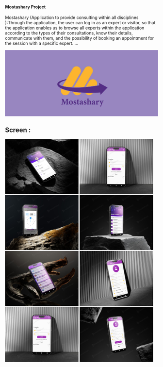 #### Mostashary Project
Mostashary (Application to provide consulting within all disciplines ):Through the application, the 
user can log in as an expert or visitor, so that the application enables us to browse all 
experts within the application according to the types of their consultations, know their 
details, communicate with them, and the possibility of booking an appointment for the 
session with a specific expert. ...

![I'm Mobile App Developer](https://github.com/Mahmoud-hamza-1/Mostashary/blob/main/mo.jpg)

## Screen : 
<img src="https://github.com/Mahmoud-hamza-1/Mostashary/blob/main/assets/images/2eab105cf3f1dfb9d2732c10b9c6e970.jpg" alt="I'm Mobile App Developer" width="242" /> <img src="https://github.com/Mahmoud-hamza-1/Mostashary/blob/main/assets/images/95f2099864c95665f477e98163805dc4.jpg" alt="I'm Mobile App Developer" width="242" /> <img src="https://github.com/Mahmoud-hamza-1/Mostashary/blob/main/assets/images/8d7c2047934fec89970b15764ff2f816.jpg" alt="I'm Mobile App Developer" width="242" /> <img src="https://github.com/Mahmoud-hamza-1/Mostashary/blob/main/assets/images/7a07a1acb0ba33015bb5e33ca93dcc0e.jpg" alt="I'm Mobile App Developer" width="242" /> <img src="https://github.com/Mahmoud-hamza-1/Mostashary/blob/main/assets/images/30096b640a140f1235163985a02fb258.jpg" alt="I'm Mobile App Developer" width="242" /> <img src="https://github.com/Mahmoud-hamza-1/Mostashary/blob/main/assets/images/b092a08cc79dab1c6f3fd39c7501b5ff.jpg" alt="I'm Mobile App Developer" width="242" />  <img src="https://github.com/Mahmoud-hamza-1/Mostashary/blob/main/assets/images/95f2099864c95665f477e98163805dc4.jpg" alt="I'm Mobile App Developer" width="242" /> 
 <img src="https://github.com/Mahmoud-hamza-1/Mostashary/blob/main/assets/images/d6f0b274c5b42629bffab4035f78b9aa.jpg" alt="I'm Mobile App Developer" width="242" />

